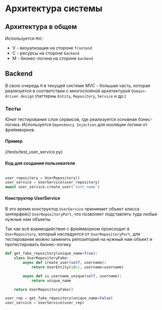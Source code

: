 # Архитектура системы

## Архитектура в общем

Используется `MVC`:
- V - визуализация на стороне `frontend`
- C - ресурсы на стороне `backend`
- M - бизнес-логина на стороне `backend`

## Backend

В свою очередь `M` в текущей системе MVC - большая часть, которая реализуется
в соответствии с многослойной архитектурой `Domain-driven design` (паттерны `Entity`, `Repository`, `Service` и др.)

### Тесты

Юнит тестирования слоя сервисов, где реализуется основная бзнес-логика.
Используется `Dependency Injection` для изоляции логики от фреймворков.

#### Пример

(/tests/test_user_service.py)

#### Код для создания пользователя

```python

user_repository = UserRepository()
user_service = UserService(user_repository)
await user_service.create_user('test_name')
```

#### Конструктор UserService

В это время конструктор `UserService` принимает объект класса (интерфейс)
`UserRepositoryPort`, что позволяет подставлять туда любые нужные нам объекты.

Так как всё взаимодействие с фреймворком происходит в `UserRepository`, который наследуется
от `UserRepositoryPort`, для тестирования можно заменить репозиторий
на нужный нам объект и протестировать бизнес-логику

```python
def get_fake_repository(unique_name=True):
    class UserRepositoryFake:
        async def create_user(self, username):
            return UserEntity(id=1, username=username)

        async def is_username_unique(self, username):
            return unique_name

    return UserRepositoryFake()

user_rep = get_fake_repository(unique_name=False)
user_service = UserService(user_rep)
```



